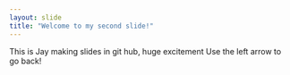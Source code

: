 ```yaml
---
layout: slide
title: "Welcome to my second slide!"
---
```

This is Jay making slides in git hub, huge excitement
Use the left arrow to go back!

